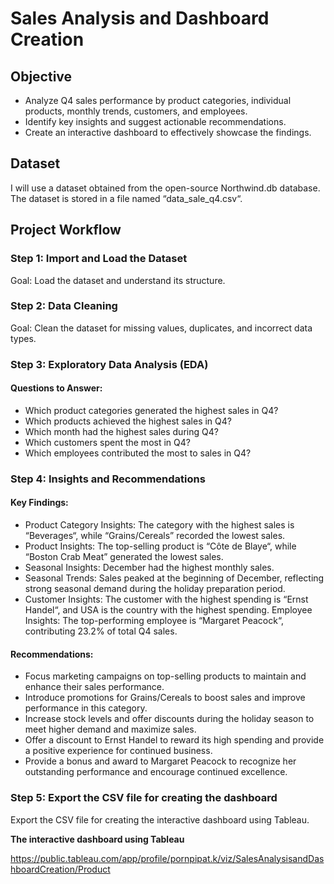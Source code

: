 # Sales Analysis and Dashboard Creation

## Objective

- Analyze Q4 sales performance by product categories, individual products, monthly trends, customers, and employees.
- Identify key insights and suggest actionable recommendations.
- Create an interactive dashboard to effectively showcase the findings.

## Dataset

I will use a dataset obtained from the open-source Northwind.db database. The dataset is stored in a file named “data_sale_q4.csv“.

## Project Workflow

### Step 1: Import and Load the Dataset

Goal: Load the dataset and understand its structure.


### Step 2: Data Cleaning

Goal: Clean the dataset for missing values, duplicates, and incorrect data types.


### Step 3: Exploratory Data Analysis (EDA)

#### Questions to Answer:

- Which product categories generated the highest sales in Q4?
- Which products achieved the highest sales in Q4?
- Which month had the highest sales during Q4?
- Which customers spent the most in Q4?
- Which employees contributed the most to sales in Q4?


### Step 4: Insights and Recommendations

#### Key Findings:

- Product Category Insights: The category with the highest sales is “Beverages“, while “Grains/Cereals” recorded the lowest sales.
- Product Insights: The top-selling product is “Côte de Blaye“, while “Boston Crab Meat” generated the lowest sales.
- Seasonal Insights: December had the highest monthly sales.
- Seasonal Trends: Sales peaked at the beginning of December, reflecting strong seasonal demand during the holiday preparation period.
- Customer Insights: The customer with the highest spending is “Ernst Handel“, and USA is the country with the highest spending.
 Employee Insights: The top-performing employee is “Margaret Peacock“, contributing 23.2% of total Q4 sales.

#### Recommendations:

- Focus marketing campaigns on top-selling products to maintain and enhance their sales performance.
- Introduce promotions for Grains/Cereals to boost sales and improve performance in this category.
- Increase stock levels and offer discounts during the holiday season to meet higher demand and maximize sales.
- Offer a discount to Ernst Handel to reward its high spending and provide a positive experience for continued business.
- Provide a bonus and award to Margaret Peacock to recognize her outstanding performance and encourage continued excellence.


### Step 5: Export the CSV file for creating the dashboard

Export the CSV file for creating the interactive dashboard using Tableau.

**The interactive dashboard using Tableau**

https://public.tableau.com/app/profile/pornpipat.k/viz/SalesAnalysisandDashboardCreation/Product

